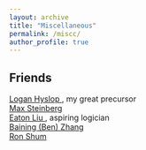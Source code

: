 ```yaml
---
layout: archive
title: "Miscellaneous"
permalink: /miscc/
author_profile: true
---
```


Friends
------
<a href="https://loganhyslop.github.io"> Logan Hyslop </a>, my great precursor <br>
<a href="https://max.steinbergfour.com/"> Max Steinberg </a> <br>
<a href="https://amgminequality.github.io/"> Eaton Liu </a>, aspiring logician <br>
<a href="http://bzhangbp.student.ust.hk/"> Baining (Ben) Zhang </a> <br>
<a href= "https://teinc3.github.io/"> Ron Shum </a>
